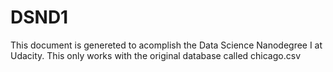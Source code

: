 # DSND1
This document is genereted to acomplish the Data Science Nanodegree I at Udacity.
This only works with the original database called chicago.csv 
